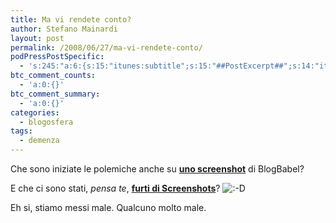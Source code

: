 ```yaml
---
title: Ma vi rendete conto?
author: Stefano Mainardi
layout: post
permalink: /2008/06/27/ma-vi-rendete-conto/
podPressPostSpecific:
  - 's:245:"a:6:{s:15:"itunes:subtitle";s:15:"##PostExcerpt##";s:14:"itunes:summary";s:15:"##PostExcerpt##";s:15:"itunes:keywords";s:17:"##WordPressCats##";s:13:"itunes:author";s:10:"##Global##";s:15:"itunes:explicit";s:2:"No";s:12:"itunes:block";s:2:"No";}";'
btc_comment_counts:
  - 'a:0:{}'
btc_comment_summary:
  - 'a:0:{}'
categories:
  - blogosfera
tags:
  - demenza
---
```

Che sono iniziate le polemiche anche su <a href="http://www.camisanicalzolari.com/2008/06/wikio-vs-blogbabel-trova-le-differenze.html" target="_blank"><span style="font-weight: bold">uno screenshot</span></a> di BlogBabel?

E che ci sono stati, *p<span style="font-style: italic">ensa te</span>*, <a href="http://marcomassarotto.com/la-nuova-blogbabel-unauthorized-screenshots" style="font-weight: bold" target="_blank">furti di Screenshots</a>? <img src="http://www.stefanomainardi.com/wp-includes/images/smilies/icon_biggrin.gif" alt=":-D" class="wp-smiley" />

Eh si, stiamo messi male. Qualcuno molto male.